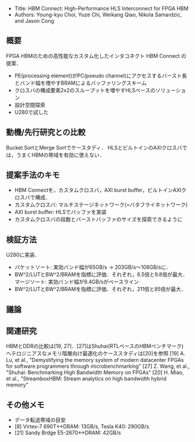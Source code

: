 
- Title: HBM Connect: High-Performance HLS Interconnect for FPGA HBM
- Authors: Young-kyu Choi, Yuze Chi, Weikang Qiao, Nikola Samardzic, and Jason Cong

## 概要
FPGA HBMのための高性能なカスタム化したインタコネクト HBM Connect の提案．

- PE(processing element)がPC(pseudo channel)にアクセスするバースト長とバンド幅を増やすBRAMによるバッファリングスキーム
- クロスバの構成要素2x2のスループットを増やすHLSベースのソリューション
- 設計空間探索
- U280で試した

## 動機/先行研究との比較

Bucket SortとMerge Sortでケースタディ．
HLSとビルトインのAXIクロスバでは，うまくHBMの帯域を有効に使えない．

## 提案手法のキモ

- HBM Connectを，カスタムクロスバ，AXI burst buffer，ビルトインAXIクロスバで構成．
- カスタムクロスバ: マルチステージネットワーク(=バタフライネットワーク)
- AXI burst buffer: HLSでバッファを実装
- カスタムクロスバの段数とバーストバッファのサイズを探索できるように

## 検証方法
U280に実装．
- バケットソート: 実効バンド幅が65GB/s -> 203GB/s〜108GB/sに．
 - BW^2/LUTとBW^2/BRAMを指標に評価．それぞれ，6.5倍と9.8倍が最大．
マージソート: 実効バンド幅が9.4GB/sがベースライン
 - BW^2/LUTとBW^2/BRAMを指標に評価．それぞれ，211倍と85倍が最大．

## 議論

## 関連研究
HBMとDDRの比較は[19, 27]．[27]はShuhai(RTLベースのHBMベンチマーク)
ヘテロジニアスなメモリ階層向け最適化のケーススタディは[20]を参照
[19] A. Lu, et al., "Demystifying the memory system of modern datacenter FPGAs for software programmers through microbenchmarking"
[27] Z. Wang, et al., "Shuhai: Benchmarking High Bandwidth Memory on FPGAs"
[20] H. Miao, et al., "StreamboxHBM: Stream analytics on high bandwidth hybrid memory"

## その他メモ
- データ転送帯域の目安
 - [8] Virtex-7 690T<->DRAM: 13GB/s, Tesla K40: 290GB/s
 - [21] Sandy Brdge E5-2670<->DRAM: 42GB/s
